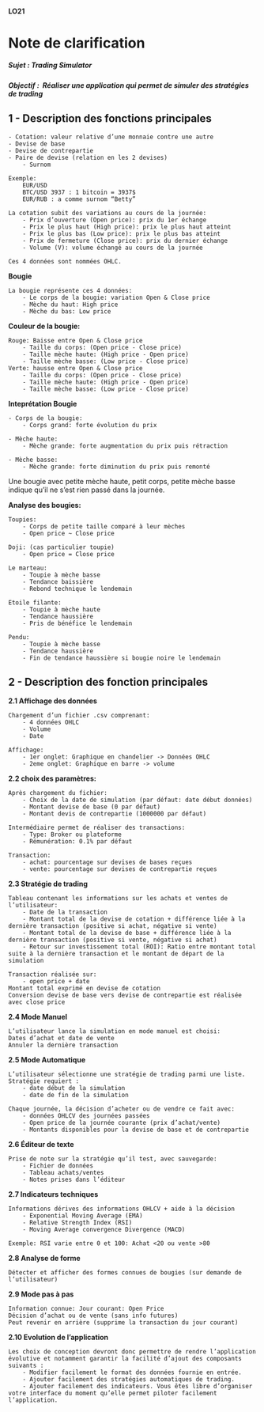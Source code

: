#### LO21
# Note de clarification 

##### Sujet : Trading Simulator

##### Objectif : ​ Réaliser une application qui permet de simuler des stratégies de trading

## 1 - Description des fonctions principales

    - Cotation: valeur relative d’une monnaie contre une autre
    - Devise de base 
    - Devise de contrepartie
    - Paire de devise (relation en les 2 devises)
        - Surnom

    Exemple: 
        EUR/USD
	    BTC/USD 3937 : 1 bitcoin = 3937$
	    EUR/RUB : a comme surnom “Betty”

    La cotation subit des variations au cours de la journée:
        - Prix d’ouverture (Open price): prix du 1er échange
        - Prix le plus haut (High price): prix le plus haut atteint
        - Prix le plus bas (Low price): prix le plus bas atteint
        - Prix de fermeture (Close price): prix du dernier échange
        - Volume (V): volume échangé au cours de la journée
    
    Ces 4 données sont nommées OHLC.

**Bougie**

    La bougie représente ces 4 données:
        - Le corps de la bougie: variation Open & Close price
        - Mèche du haut: High price
        - Mèche du bas: Low price
    
**Couleur de la bougie:**

    Rouge: Baisse entre Open & Close price
        - Taille du corps: (Open price - Close price)
        - Taille mèche haute: (High price - Open price)
        - Taille mèche basse: (Low price - Close price)
    Verte: hausse entre Open & Close price
        - Taille du corps: (Open price - Close price)
        - Taille mèche haute: (High price - Open price)
        - Taille mèche basse: (Low price - Close price)
        
**Inteprétation Bougie**

    - Corps de la bougie:
        - Corps grand: forte évolution du prix 
    
    - Mèche haute:
        - Mèche grande: forte augmentation du prix puis rétraction
    
    - Mèche basse:
        - Mèche grande: forte diminution du prix puis remonté 
    
Une bougie avec petite mèche haute, petit corps, petite mèche basse indique qu’il ne s’est rien passé dans la journée.
    
    
**Analyse des bougies:**
    
    Toupies:
        - Corps de petite taille comparé à leur mèches 
        - Open price ~ Close price
    
    Doji: (cas particulier toupie)
        - Open price = Close price
    
    Le marteau: 
        - Toupie à mèche basse 
        - Tendance baissière
        - Rebond technique le lendemain
    
    Etoile filante:
        - Toupie à mèche haute 
        - Tendance haussière
        - Pris de bénéfice le lendemain
    
    Pendu:
        - Toupie à mèche basse
        - Tendance haussière
        - Fin de tendance haussière si bougie noire le lendemain

## 2 - Description des fonction principales

**2.1 Affichage des données**

    Chargement d’un fichier .csv comprenant:
        - 4 données OHLC
        - Volume
        - Date

    Affichage:
        - 1er onglet: Graphique en chandelier -> Données OHLC
        - 2eme onglet: Graphique en barre -> volume

**2.2 choix des paramètres:** 
    
    Après chargement du fichier:
        - Choix de la date de simulation (par défaut: date début données)
        - Montant devise de base (0 par défaut)
        - Montant devis de contrepartie (1000000 par défaut)
    
    Intermédiaire permet de réaliser des transactions:
        - Type: Broker ou plateforme
        - Rémunération: 0.1% par défaut
    
    Transaction: 
        - achat: pourcentage sur devises de bases reçues 
        - vente: pourcentage sur devises de contrepartie reçues
    
**2.3 Stratégie de trading**
    
    Tableau contenant les informations sur les achats et ventes de l’utilisateur:
        - Date de la transaction
        - Montant total de la devise de cotation + différence liée à la dernière transaction (positive si achat, négative si vente)
        - Montant total de la devise de base + différence liée à la dernière transaction (positive si vente, négative si achat)
        - Retour sur investissement total (ROI): Ratio entre montant total suite à la dernière transaction et le montant de départ de la simulation
    
    Transaction réalisée sur:
        - open price + date
    Montant total exprimé en devise de cotation
    Conversion devise de base vers devise de contrepartie est réalisée avec close price
    
**2.4 Mode Manuel**
    
    L’utilisateur lance la simulation en mode manuel est choisi:
    Dates d’achat et date de vente
    Annuler la dernière transaction
    
**2.5 Mode Automatique**
    
    L’utilisateur sélectionne une stratégie de trading parmi une liste.
    Stratégie requiert :
        - date début de la simulation
        - date de fin de la simulation
    
    Chaque journée, la décision d’acheter ou de vendre ce fait avec:
        - données OHLCV des journées passées
        - Open price de la journée courante (prix d’achat/vente)
        - Montants disponibles pour la devise de base et de contrepartie
    
**2.6 Éditeur de texte**
    
    Prise de note sur la stratégie qu’il test, avec sauvegarde:
        - Fichier de données
        - Tableau achats/ventes
        - Notes prises dans l’éditeur
    
**2.7 Indicateurs techniques**

    Informations dérives des informations OHLCV + aide à la décision
        - Exponential Moving Average (EMA)
        - Relative Strength Index (RSI)
        - Moving Average convergence Divergence (MACD)
    
    Exemple: RSI varie entre 0 et 100: Achat <20 ou vente >80
    
**2.8 Analyse de forme**

    Détecter et afficher des formes connues de bougies (sur demande de l’utilisateur)
    
**2.9 Mode pas à pas**

    Information connue: Jour courant: Open Price
    Décision d’achat ou de vente (sans info futures)
    Peut revenir en arrière (supprime la transaction du jour courant)
    
**2.10 Evolution de l’application**

    Les choix de conception devront donc permettre de rendre l’application évolutive et notamment garantir la facilité d’ajout des composants suivants : 
        - Modifier facilement le format des données fournie en entrée.
        - Ajouter facilement des stratégies automatiques de trading.
        - Ajouter facilement des indicateurs. Vous êtes libre d’organiser votre interface du moment qu’elle permet piloter facilement l’application. 



